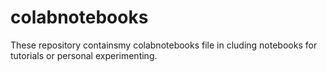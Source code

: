 # colabnotebooks

These repository containsmy colabnotebooks file in cluding notebooks for tutorials or personal experimenting.
